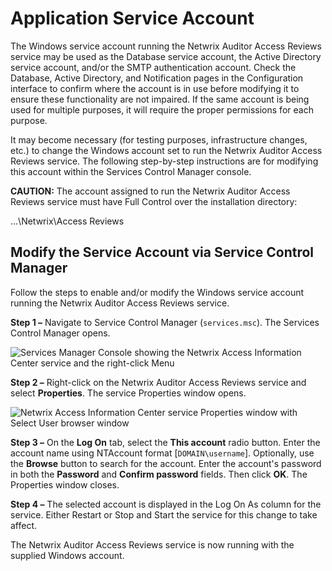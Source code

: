 # Application Service Account

The Windows service account running the Netwrix Auditor Access Reviews service may be used as the
Database service account, the Active Directory service account, and/or the SMTP authentication
account. Check the Database, Active Directory, and Notification pages in the Configuration interface
to confirm where the account is in use before modifying it to ensure these functionality are not
impaired. If the same account is being used for multiple purposes, it will require the proper
permissions for each purpose.

It may become necessary (for testing purposes, infrastructure changes, etc.) to change the Windows
account set to run the Netwrix Auditor Access Reviews service. The following step-by-step
instructions are for modifying this account within the Services Control Manager console.

**CAUTION:** The account assigned to run the Netwrix Auditor Access Reviews service must have Full
Control over the installation directory:

...\Netwrix\Access Reviews

## Modify the Service Account via Service Control Manager

Follow the steps to enable and/or modify the Windows service account running the Netwrix Auditor
Access Reviews service.

**Step 1 –** Navigate to Service Control Manager (`services.msc`). The Services Control Manager
opens.

![Services Manager Console showing the Netwrix Access Information Center service and the right-click Menu](/img/product_docs/auditor/access/reviews/admin/troubleshooting/servicesmanager.webp)

**Step 2 –** Right-click on the Netwrix Auditor Access Reviews service and select **Properties**.
The service Properties window opens.

![Netwrix Access Information Center service Properties window with Select User browser window](/img/product_docs/auditor/access/reviews/admin/troubleshooting/serviceproperties.webp)

**Step 3 –** On the **Log On** tab, select the **This account** radio button. Enter the account name
using NTAccount format [```DOMAIN\username```]. Optionally, use the **Browse** button to search for
the account. Enter the account's password in both the **Password** and **Confirm password** fields.
Then click **OK**. The Properties window closes.

**Step 4 –** The selected account is displayed in the Log On As column for the service. Either
Restart or Stop and Start the service for this change to take affect.

The Netwrix Auditor Access Reviews service is now running with the supplied Windows account.
